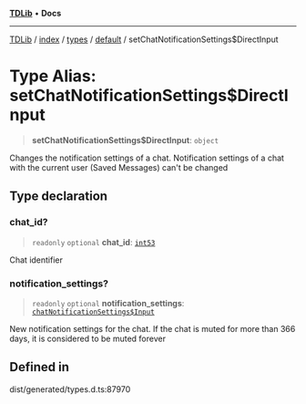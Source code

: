 [**TDLib**](../../../../../../README.md) • **Docs**

***

[TDLib](../../../../../../modules.md) / [index](../../../../../README.md) / [types](../../../README.md) / [default](../README.md) / setChatNotificationSettings$DirectInput

# Type Alias: setChatNotificationSettings$DirectInput

> **setChatNotificationSettings$DirectInput**: `object`

Changes the notification settings of a chat. Notification settings of a chat with the current user (Saved Messages) can't be changed

## Type declaration

### chat\_id?

> `readonly` `optional` **chat\_id**: [`int53`](int53.md)

Chat identifier

### notification\_settings?

> `readonly` `optional` **notification\_settings**: [`chatNotificationSettings$Input`](chatNotificationSettings$Input.md)

New notification settings for the chat. If the chat is muted for more than 366 days, it is considered to be muted forever

## Defined in

dist/generated/types.d.ts:87970
